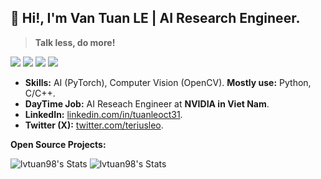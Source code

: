 ## 👋 Hi!, I'm Van Tuan LE | AI Research Engineer.

> **Talk less, do more!**

![](https://img.shields.io/badge/-Python-333?style=flat-square&logo=Python&logoColor=fff)
![](https://img.shields.io/badge/-C/C++-c14438?style=flat-square&logo=C&logoColor=fff)
![](https://img.shields.io/badge/-PyTorch-e34f26?style=flat-square&logo=PyTorch&logoColor=fff)
<img src="https://komarev.com/ghpvc/?username=lvtuan98"> 

- **Skills:** AI (PyTorch), Computer Vision (OpenCV). **Mostly use:** Python, C/C++.
- **DayTime Job:** AI Reseach Engineer at **NVIDIA in Viet Nam**.
- **LinkedIn:** [linkedin.com/in/tuanleoct31](https://www.linkedin.com/in/tuanleoct31/).
- **Twitter (X):** [twitter.com/teriusleo](https://twitter.com/teriusleo).

**Open Source Projects:**


![lvtuan98's Stats](https://github-readme-stats.vercel.app/api?username=lvtuan98&theme=default&show_icons=true&hide_border=false&count_private=true) ![lvtuan98's Stats](https://streak-stats.demolab.com/?user=lvtuan98)
